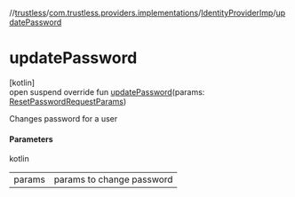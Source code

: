 //[trustless](../../../index.md)/[com.trustless.providers.implementations](../index.md)/[IdentityProviderImp](index.md)/[updatePassword](update-password.md)

# updatePassword

[kotlin]\
open suspend override fun [updatePassword](update-password.md)(params: [ResetPasswordRequestParams](../../com.trustless.requests.identity.resetPassword/-reset-password-request-params/index.md))

Changes password for a user

#### Parameters

kotlin

| | |
|---|---|
| params | params to change password |
